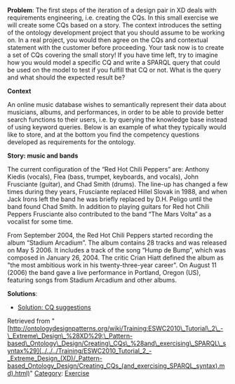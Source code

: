 __Problem__:
The first steps of the iteration of a design pair in XD deals with requirements engineering, i.e. creating the CQs. In this small exercise we will create some CQs based on a story. The context introduces the setting of the ontology development project that you should assume to be working on. In a real project, you would then agree on the CQs and contextual statement with the customer before proceeding. Your task now is to create a set of CQs covering the small story! If you have time left, try to imagine how you would model a specific CQ and write a SPARQL query that could be used on the model to test if you fulfill that CQ or not. What is the query and what should the expected result be? 


  

__Context__


An online music database wishes to semantically represent their data about musicians, albums, and performances, in order to be able to provide better search functions to their users, i.e. by querying the knowledge base instead of using keyword queries. Below is an example of what they typically would like to store, and at the bottom you find the competency questions developed as requirements for the ontology.


  

__Story: music and bands__


The current configuration of the “Red Hot Chili Peppers” are: Anthony Kiedis (vocals), Flea (bass, trumpet, keyboards, and vocals), John Frusciante (guitar), and Chad Smith (drums). The line-up has changed a few times during they years, Frusciante replaced Hillel Slovak in 1988, and when Jack Irons left the band he was briefly replaced by D.H. Peligo until the band found Chad Smith. In addition to playing guitars for Red hot Chili Peppers Frusciante also contributed to the band “The Mars Volta” as a vocalist for some time.


From September 2004, the Red Hot Chili Peppers started recording the album “Stadium Arcadium”. The album contains 28 tracks and was released on May 5 2006. It includes a track of the song “Hump de Bump”, which was composed in January 26, 2004. The critic Crian Hiatt defined the album as "the most ambitious work in his twenty-three-year career". On August 11 (2006) the band gave a live performance in Portland, Oregon (US), featuring songs from Stadium Arcadium and other albums.




__Solutions__:



* [Solution: CQ suggestions](../../../Training/Autumn_2009_-_PhD_course_Jönköping/Creating_CQs_and_SPARQL_queries.md "Training:ESWC2010 Tutorial 2 - Extreme Design (XD): Pattern-based Ontology Design/CQs")




Retrieved from "[http://ontologydesignpatterns.org/wiki/Training:ESWC2010\_Tutorial\_2\_-\_Extreme\_Design\_%28XD%29:\_Pattern-based\_Ontology\_Design/Creating\_CQs\_%28and\_exercising\_SPARQL\_syntax%29](../../../Training/ESWC2010_Tutorial_2_-_Extreme_Design_(XD)/_Pattern-based_Ontology_Design/Creating_CQs_(and_exercising_SPARQL_syntax).md).html)"
 [Category](http://ontologydesignpatterns.org/wiki/Special:Categories "Special:Categories"): [Exercise](../../../Category/Exercise.md "Category:Exercise")
